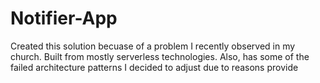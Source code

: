 # Notifier-App
Created this solution becuase of a problem I recently observed in my church. Built from mostly serverless technologies. Also, has some of the failed architecture patterns I decided to adjust due to reasons provide
